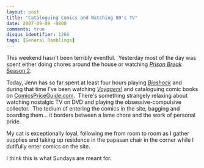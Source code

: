 ```yaml
---
layout: post
title: "Cataloguing Comics and Watching 80's TV"
date: 2007-09-09 -0800
comments: true
disqus_identifier: 1266
tags: [General Ramblings]
---
```

This weekend hasn't been terribly eventful.  Yesterday most of the day
was spent either doing chores around the house or watching [*Prison
Break* Season
2](http://www.amazon.com/gp/product/B000RO6JY0?ie=UTF8&tag=mhsvortex&linkCode=as2&camp=1789&creative=9325&creativeASIN=B000RO6JY0).

Today, Jenn has so far spent at least four hours playing
[*Bioshock*](http://www.amazon.com/gp/product/B000MKA60W?ie=UTF8&tag=mhsvortex&linkCode=as2&camp=1789&creative=9325&creativeASIN=B000MKA60W) and
during that time I've been watching
*[Voyagers!](http://www.amazon.com/gp/product/B000PFUAN2?ie=UTF8&tag=mhsvortex&linkCode=as2&camp=1789&creative=9325&creativeASIN=B000PFUAN2)*
and cataloguing comic books on
[ComicsPriceGuide.com](http://www.comicspriceguide.com).  There's
something strangely relaxing about watching nostalgic TV on DVD and
playing the obsessive-compulsive collector.  The tedium of entering the
comics in the site, bagging and boarding them... it borders between a
lame chore and the work of personal pride.

My cat is exceptionally loyal, following me from room to room as I
gather supplies and taking up residence in the papasan chair in the
corner while I dutifully enter comics on the site.

I think this is what Sundays are meant for.

